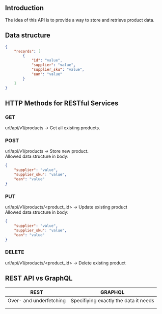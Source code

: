 ## Introduction
The idea of this API is to provide a way to store and retrieve product data.

## Data structure
```json
{
    "records": [
        {
            "id": "value",
            "supplier": "value",
            "supplier_sku": "value",
            "ean": "value"
        }
    ]
}
```


## HTTP Methods for RESTful Services

### GET
url/api/v1/products -> Get all existing products.

### POST
url/api/v1/products -> Store new product. <br />
Allowed data structure in body:
```json
{
    "supplier": "value",
    "supplier_sku": "value",
    "ean": "value"
}
```

### PUT
url/api/v1/products/<product_id> -> Update existing product <br />
Allowed data structure in body:
```json
{
    "supplier": "value",
    "supplier_sku": "value",
    "ean": "value"
}
```

### DELETE
url/api/v1/products/<product_id> -> Delete existing product <br />


 

## REST API vs GraphQL

| REST | GRAPHQL |
|------|---------|
|   Over- and underfetching   |    Specifiying exactly the data it needs     |
|      |         |
|      |         |


